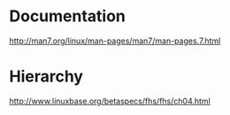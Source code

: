 # Documentation
http://man7.org/linux/man-pages/man7/man-pages.7.html

# Hierarchy
http://www.linuxbase.org/betaspecs/fhs/fhs/ch04.html
